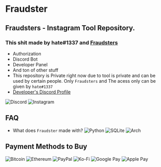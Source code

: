 # Fraudster

## Fraudsters - Instagram Tool Repository.

### This shit made by hate#1337 and [Fraudsters](https://discord.gg/fraudsters)

* Authorization
* Discord Bot
* Developer Panel
* And ton of other stuff
* This repository is Private right now due to tool is private and can be used by certain people. Only `Fraudsters` and The acess only can be given by `hate#1337`
* [Developer's Discord Profile](https://lookup.guru/920364039568236565)

![Discord](https://img.shields.io/badge/%3Cfraudster%3E-%237289DA.svg?style=for-the-badge&logo=discord&logoColor=white) ![Instagram](https://img.shields.io/badge/<@whosshatee>-%23E4405F.svg?style=for-the-badge&logo=Instagram&logoColor=white) 

## FAQ

* What does `Fraudster` made with? ![Python](https://img.shields.io/badge/python-3670A0?style=for-the-badge&logo=python&logoColor=ffdd54) ![SQLite](https://img.shields.io/badge/sqlite-%2307405e.svg?style=for-the-badge&logo=sqlite&logoColor=white) ![Arch](https://img.shields.io/badge/Arch%20Linux-1793D1?logo=arch-linux&logoColor=fff&style=for-the-badge)

## Payment Methods to Buy

![Bitcoin](https://img.shields.io/badge/300$-000?style=for-the-badge&logo=bitcoin&logoColor=white)
![Ethereum](https://img.shields.io/badge/310-3C3C3D?style=for-the-badge&logo=Ethereum&logoColor=white)
![PayPal](https://img.shields.io/badge/310-00457C?style=for-the-badge&logo=paypal&logoColor=white)
![Ko-Fi](https://img.shields.io/badge/310-F16061?style=for-the-badge&logo=ko-fi&logoColor=white)
![Google Pay](https://img.shields.io/badge/310-%233780F1.svg?style=for-the-badge&logo=Google-Pay&logoColor=white)
![Apple Pay](https://img.shields.io/badge/310-000000.svg?style=for-the-badge&logo=Apple-Pay&logoColor=white)
